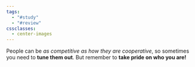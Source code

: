 ```yaml
---
tags:
  - "#study"
  - "#review"
cssclasses:
  - center-images
---
```

People can be *as competitive as how they are cooperative*, so sometimes you need to **tune them out**. But remember to **take pride on who you are!**